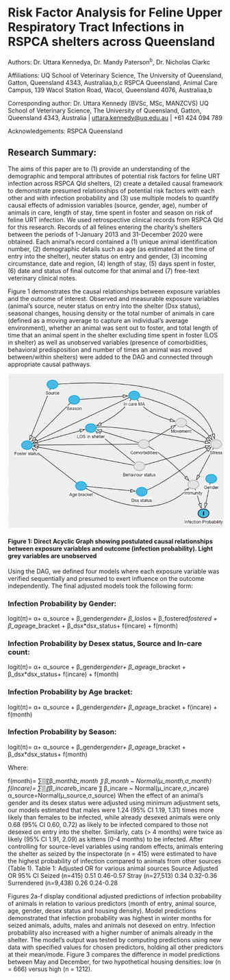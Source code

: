 
# Risk Factor Analysis for Feline Upper Respiratory Tract Infections in RSPCA shelters across Queensland

Authors:
Dr. Uttara Kennedya, Dr. Mandy Paterson<sup>b</sup>, Dr. Nicholas Clarkc

Affiliations:
UQ School of Veterinary Science, The University of Queensland, Gatton, Queensland 4343, Australiaa,b,c
RSPCA Queensland, Animal Care Campus, 139 Wacol Station Road, Wacol, Queensland 4076, Australiaa,b

Corresponding author:
Dr. Uttara Kennedy (BVSc, MSc, MANZCVS)
UQ School of Veterinary Science, The University of Queensland, Gatton, Queensland 4343, Australia | uttara.kennedy@uq.edu.au | +61 424 094 789

Acknowledgements: 
RSPCA Queensland
 
## Research Summary:
The aims of this paper are to (1) provide an understanding of the demographic and temporal attributes of potential risk factors for feline URT infection across RSPCA Qld shelters, (2) create a detailed causal framework to demonstrate presumed relationships of potential risk factors with each other and with infection probability and (3) use multiple models to quantify causal effects of admission variables (source, gender, age), number of animals in care, length of stay, time spent in foster and season on risk of feline URT infection. 
We used retrospective clinical records from RSPCA Qld for this research. Records of all felines entering the charity’s shelters between the periods of 1-January 2013 and 31-December 2020 were obtained. Each animal’s record contained a (1) unique animal identification number, (2) demographic details such as age (as estimated at the time of entry into the shelter), neuter status on entry and gender, (3) incoming circumstance, date and region, (4) length of stay, (5) days spent in foster, (6) date and status of final outcome for that animal and (7) free-text veterinary clinical notes. 

Figure 1 demonstrates the causal relationships between exposure variables and the outcome of interest. Observed and measurable exposure variables (animal’s source, neuter status on entry into the shelter (Dsx status), seasonal changes, housing density or the total number of animals in care (defined as a moving average to capture an individual’s average environment), whether an animal was sent out to foster, and total length of time that an animal spent in the shelter excluding time spent in foster (LOS in shelter) as well as unobserved variables (presence of comorbidities, behavioral predisposition and number of times an animal was moved between/within shelters) were added to the DAG and connected through appropriate causal pathways.


![](./Images/Dag.png)

#### Figure 1: Direct Acyclic Graph showing postulated causal relationships between exposure variables and outcome (infection probability). Light grey variables are unobserved




Using the DAG, we defined four models where each exposure variable was verified sequentially and presumed to exert influence on the outcome independently. The final adjusted models took the following form:

### Infection Probability by Gender:
logit(π)= α+ α_source + β_gender*gender+ β_los*los + β_fostered*fostered + β_age*age_bracket + β_dsx*dsx_status+ 
 f(incare) + f(month)

### Infection Probability by Desex status, Source and In-care count:
logit(π)= α+ α_source + β_gender*gender+  β_age*age_bracket + 
β_dsx*dsx_status+  f(incare) + f(month)

### Infection Probability by Age bracket:
logit(π)= α+ α_source + β_gender*gender+  β_age*age_bracket + 
f(incare) + f(month)

### Infection Probability by Season:
logit(π)= α+ α_source + β_gender*gender+  β_age*age_bracket +
 β_dsx*dsx_status+ f(month)

Where:

f(month)= ∑▒〖β_month*b_month 〗 
β_month  ~ Normal(μ_month,σ_month) 
f(incare)= ∑▒〖β_incare*b_incare 〗 
β_incare  ~ Normal(μ_incare,σ_incare) 
α_source=Normal(μ_source,σ_source)
When the effect of an animal’s gender and its desex status were adjusted using minimum adjustment sets, our models estimated that males were 1.24 (95% CI 1.19, 1.31) times more likely than females to be infected, while already desexed animals were only 0.68 (95% CI 0.60, 0.72) as likely to be infected compared to those not desexed on entry into the shelter. Similarly, cats (> 4 months) were twice as likely (95% CI 1.91, 2.09) as kittens (0-4 months) to be infected. After controlling for source-level variables using random effects, animals entering the shelter as seized by the inspectorate (n = 415) were estimated to have the highest probability of infection compared to animals from other sources (Table 1).
Table 1: Adjusted OR for various animal sources
Source	Adjusted OR	95% CI
Seized (n=415)	0.51	0.46-0.57
Stray (n=27,513)	0.34	0.32-0.36
Surrendered (n=9,438)	0.26	0.24-0.28

Figures 2a-f display conditional adjusted predictions of infection probability of animals in relation to various predictors (month of entry, animal source, age, gender, desex status and housing density). Model predictions demonstrated that infection probability was highest in winter months for seized animals, adults, males and animals not desexed on entry. Infection probability also increased with a higher number of animals already in the shelter. The model’s output was tested by computing predictions using new data with specified values for chosen predictors, holding all other predictors at their mean/mode. Figure 3 compares the difference in model predictions between May and December, for two hypothetical housing densities: low (n = 666) versus high (n = 1212). 












	


	
